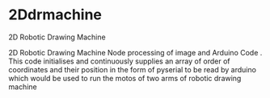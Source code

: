 # 2Ddrmachine
2D Robotic Drawing Machine

2D Robotic Drawing Machine Node processing of image and Arduino Code . 
This code initialises and continuously supplies an array of order of coordinates 
and their position in the form of pyserial to be read by arduino which would be 
used to run the motos of two arms of robotic drawing machine
